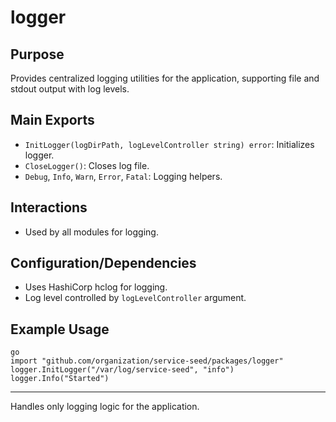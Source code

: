 # logger

## Purpose
Provides centralized logging utilities for the application, supporting file and stdout output with log levels.

## Main Exports
- `InitLogger(logDirPath, logLevelController string) error`: Initializes logger.
- `CloseLogger()`: Closes log file.
- `Debug`, `Info`, `Warn`, `Error`, `Fatal`: Logging helpers.

## Interactions
- Used by all modules for logging.

## Configuration/Dependencies
- Uses HashiCorp hclog for logging.
- Log level controlled by `logLevelController` argument.

## Example Usage
```
go
import "github.com/organization/service-seed/packages/logger"
logger.InitLogger("/var/log/service-seed", "info")
logger.Info("Started")
```

---
Handles only logging logic for the application.
